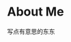 # About Me

写点有意思的东东

<!--- 以下默认内容
- 👋 Hi, I’m @GongZikang
- 👀 I’m interested in ...
- 🌱 I’m currently learning ...
- 💞️ I’m looking to collaborate on ...
- 📫 How to reach me ...
--->
<!---
GongZikang/GongZikang is a ✨ special ✨ repository because its `README.md` (this file) appears on your GitHub profile.
You can click the Preview link to take a look at your changes.
--->
